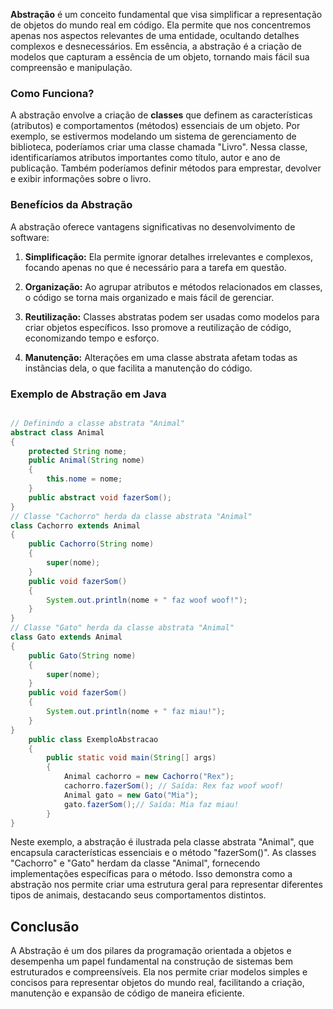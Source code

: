 
**Abstração** é um conceito fundamental que visa simplificar a representação de objetos do mundo real em código. Ela permite que nos concentremos apenas nos aspectos relevantes de uma entidade, ocultando detalhes complexos e desnecessários. Em essência, a abstração é a criação de modelos que capturam a essência de um objeto, tornando mais fácil sua compreensão e manipulação.

### Como Funciona?

A abstração envolve a criação de **classes** que definem as características (atributos) e comportamentos (métodos) essenciais de um objeto. Por exemplo, se estivermos modelando um sistema de gerenciamento de biblioteca, poderíamos criar uma classe chamada "Livro". Nessa classe, identificaríamos atributos importantes como título, autor e ano de publicação. Também poderíamos definir métodos para emprestar, devolver e exibir informações sobre o livro.

### Benefícios da Abstração

A abstração oferece vantagens significativas no desenvolvimento de software:

1. **Simplificação:** Ela permite ignorar detalhes irrelevantes e complexos, focando apenas no que é necessário para a tarefa em questão.
    
2. **Organização:** Ao agrupar atributos e métodos relacionados em classes, o código se torna mais organizado e mais fácil de gerenciar.
    
3. **Reutilização:** Classes abstratas podem ser usadas como modelos para criar objetos específicos. Isso promove a reutilização de código, economizando tempo e esforço.
    
4. **Manutenção:** Alterações em uma classe abstrata afetam todas as instâncias dela, o que facilita a manutenção do código.

### Exemplo de Abstração em Java

``` java

// Definindo a classe abstrata "Animal" 
abstract class Animal 
{     
	protected String nome;          
	public Animal(String nome) 
	{         
		this.nome = nome;     
	}
	public abstract void fazerSom(); 
}  
// Classe "Cachorro" herda da classe abstrata "Animal" 
class Cachorro extends Animal 
{     
	public Cachorro(String nome) 
	{         
		super(nome);     
	}
	public void fazerSom() 
	{         
		System.out.println(nome + " faz woof woof!");     
	} 
}  
// Classe "Gato" herda da classe abstrata "Animal" 
class Gato extends Animal 
{     
	public Gato(String nome) 
	{
		super(nome);     
	}   
	public void fazerSom() 
	{
		System.out.println(nome + " faz miau!");     
	} 
}
	public class ExemploAbstracao
	{
		public static void main(String[] args) 
		{
			Animal cachorro = new Cachorro("Rex");
			cachorro.fazerSom(); // Saída: Rex faz woof woof!
			Animal gato = new Gato("Mia"); 
			gato.fazerSom();// Saída: Mia faz miau!
		}
}

```


Neste exemplo, a abstração é ilustrada pela classe abstrata "Animal", que encapsula características essenciais e o método "fazerSom()". As classes "Cachorro" e "Gato" herdam da classe "Animal", fornecendo implementações específicas para o método. Isso demonstra como a abstração nos permite criar uma estrutura geral para representar diferentes tipos de animais, destacando seus comportamentos distintos.

## Conclusão

A Abstração é um dos pilares da programação orientada a objetos e desempenha um papel fundamental na construção de sistemas bem estruturados e compreensíveis. Ela nos permite criar modelos simples e concisos para representar objetos do mundo real, facilitando a criação, manutenção e expansão de código de maneira eficiente.